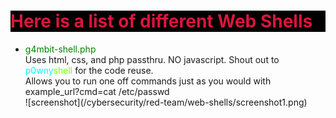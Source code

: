 <h1 style="background-color:Black; "><font color="Crimson"> Here is a list of different Web Shells</font></h1>

<ul> 
    <li><font color="green">g4mbit-shell.php 
        <br></font> Uses html, css, and php passthru. NO javascript. Shout out to <font color="Cyan">p0wny</font><font color="Chartreuse">shell</font> for the code reuse.<br> Allows you to run one off commands just as you would with example_url?cmd=cat /etc/passwd <br> ![screenshot](/cybersecurity/red-team/web-shells/screenshot1.png)</li>
</ul>
